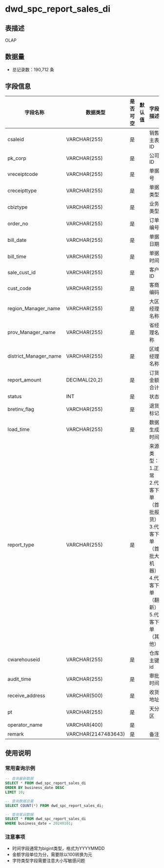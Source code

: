 # dwd_spc_report_sales_di

## 表描述
OLAP

## 数据量
- 总记录数：190,712 条

## 字段信息

| 字段名称 | 数据类型 | 是否可空 | 默认值 | 字段描述 |
|---------|----------|----------|--------|----------|
| csaleid | VARCHAR(255) | 是 |  | 销售主表ID |
| pk_corp | VARCHAR(255) | 是 |  | 公司ID |
| vreceiptcode | VARCHAR(255) | 是 |  | 单据号 |
| creceipttype | VARCHAR(255) | 是 |  | 单据类型 |
| cbiztype | VARCHAR(255) | 是 |  | 业务类型 |
| order_no | VARCHAR(255) | 是 |  | 订单编号 |
| bill_date | VARCHAR(255) | 是 |  | 单据日期 |
| bill_time | VARCHAR(255) | 是 |  | 单据时间 |
| sale_cust_id | VARCHAR(255) | 是 |  | 客户ID |
| cust_code | VARCHAR(255) | 是 |  | 客商编码 |
| region_Manager_name | VARCHAR(255) | 是 |  | 大区经理名称 |
| prov_Manager_name | VARCHAR(255) | 是 |  | 省经理名称 |
| district_Manager_name | VARCHAR(255) | 是 |  | 区域经理名称 |
| report_amount | DECIMAL(20,2) | 是 |  | 订货金额合计 |
| status | INT | 是 |  | 状态 |
| bretinv_flag | VARCHAR(255) | 是 |  | 退货标记 |
| load_time | VARCHAR(255) | 是 |  | 数据生成时间 |
| report_type | VARCHAR(255) | 是 |  | 来源类型：1.正常 2.代客下单（首批报货） 3.代客下单（首批大机器） 4.代客下单（翻新） 5.代客下单（其他） |
| cwarehouseid | VARCHAR(255) | 是 |  | 仓库主键id |
| audit_time | VARCHAR(255) | 是 |  | 审批时间 |
| receive_address | VARCHAR(500) | 是 |  | 收货地址 |
| pt | VARCHAR(255) | 是 |  | 天分区 |
| operator_name | VARCHAR(400) | 是 |  |  |
| remark | VARCHAR(2147483643) | 是 |  | 备注 |

## 使用说明

### 常用查询示例

```sql
-- 查询最新数据
SELECT * FROM dwd_spc_report_sales_di 
ORDER BY business_date DESC 
LIMIT 10;

-- 查询数据总量
SELECT COUNT(*) FROM dwd_spc_report_sales_di;

-- 查询某日数据
SELECT * FROM dwd_spc_report_sales_di 
WHERE business_date = 20240101;
```

### 注意事项
- 时间字段通常为bigint类型，格式为YYYYMMDD
- 金额字段单位为分，需要除以100转换为元
- 字符类型字段需要注意大小写敏感问题
